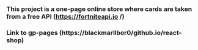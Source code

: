 
### This project is a one-page online store where cards are taken from a free API (https://fortniteapi.io /)
### Link to gp-pages (https://blackmarllbor0/github.io/react-shop)